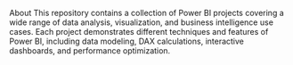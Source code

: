 About
This repository contains a collection of Power BI projects covering a wide range of data analysis, visualization, and business intelligence use cases. Each project demonstrates different techniques and features of Power BI, including data modeling, DAX calculations, interactive dashboards, and performance optimization.
